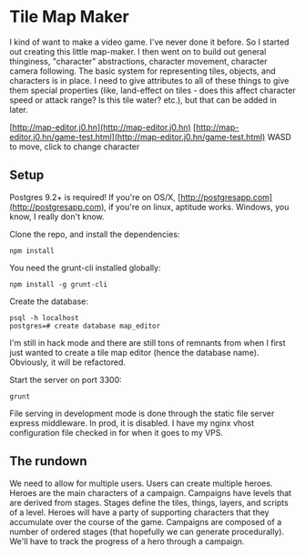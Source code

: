 # Tile Map Maker

I kind of want to make a video game. I've never done it before. So I started out creating this little map-maker. I then went on to build out general thinginess, "character" abstractions, character movement, character camera following. The basic system for representing tiles, objects, and characters is in place. I need to give attributes to all of these things to give them special properties (like, land-effect on tiles - does this affect character speed or attack range? Is this tile water? etc.), but that can be added in later.

[http://map-editor.j0.hn](http://map-editor.j0.hn) 
[http://map-editor.j0.hn/game-test.html](http://map-editor.j0.hn/game-test.html) WASD to move, click to change character

## Setup

Postgres 9.2+ is required! If you're on OS/X, [http://postgresapp.com](http://postgresapp.com), if you're on linux, aptitude works. Windows, you know, I really don't know.

Clone the repo, and install the dependencies:

```
npm install
```

You need the grunt-cli installed globally:

```
npm install -g grunt-cli
```

Create the database:

```
psql -h localhost
postgres=# create database map_editor
```

I'm still in hack mode and there are still tons of remnants from when I first just wanted to create a tile map editor (hence the database name). Obviously, it will be refactored.

Start the server on port 3300:

```
grunt
```

File serving in development mode is done through the static file server express middleware. In prod, it is disabled. I have my nginx vhost configuration file checked in for when it goes to my VPS.

## The rundown

We need to allow for multiple users. Users can create multiple heroes. Heroes are the main characters of a campaign. Campaigns have levels that are derived from stages. Stages define the tiles, things, layers, and scripts of a level. Heroes will have a party of supporting characters that they accumulate over the course of the game. Campaigns are composed of a number of ordered stages (that hopefully we can generate procedurally). We'll have to track the progress of a hero through a campaign.
